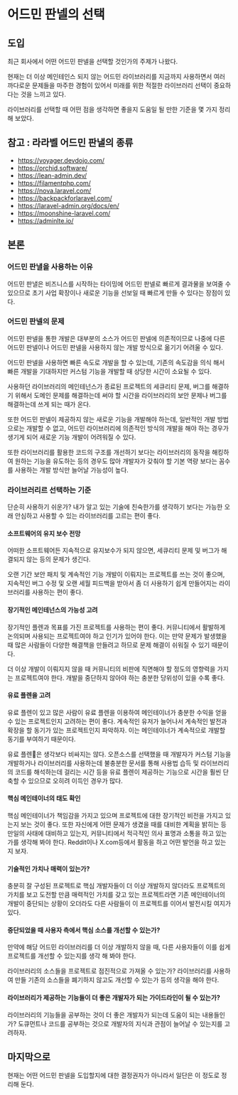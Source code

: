 # 어드민 판넬의 선택

## 도입

최근 회사에서 어떤 어드민 판넬을 선택할 것인가의 주제가 나왔다.

현재는 더 이상 메인테인스 되지 않는 어드민 라이브러리를 지금까지 사용하면서 여러 까다로운 문제들을 마주한 경험이 있어서 미래를 위한 적절한 라이브러리 선택이 중요하다는 것을 느끼고 있다.

라이브러리를 선택할 때 어떤 점을 생각하면 좋을지 도움일 될 만한 기준을 몇 가지 정리해 보았다.

## 참고 : 라라벨 어드민 판낼의 종류

- https://voyager.devdojo.com/
- https://orchid.software/
- https://lean-admin.dev/
- https://filamentphp.com/
- https://nova.laravel.com/
- https://backpackforlaravel.com/
- https://laravel-admin.org/docs/en/
- https://moonshine-laravel.com/
- https://adminlte.io/

## 본론

### 어드민 판낼을 사용하는 이유

어드민 판낼은 비즈니스를 시작하는 타이밍에 어드민 판넬로 빠르게 결과물을 보여줄 수 있으므로 초기 사업 확장이나 새로운 기능을 선보일 때 빠르게 만들 수 있다는 장점이 있다.

### 어드민 판넬의 문제

어드민 판넬을 통한 개발은 대부분의 소스가 어드민 판넬에 의존적이므로 나중에 다른 어드민 판넬이나 어드민 판넬을 사용하지 않는 개발 방식으로 옮기기 어려울 수 있다.

어드민 판넬을 사용하면 빠른 속도로 개발을 할 수 있는데, 기존의 속도감을 의식 해서 빠른 개발을 기대하지만 커스텀 기능을 개발할 때 상당한 시간이 소요될 수 있다.

사용하던 라이브러리의 메인테넌스가 종료된 프로젝트의 세큐리티 문제, 버그를 해결하기 위해서 도메인 문제를 해결하는데 써야 할 시간을 라이브러리의 보안 문제나 버그를 해결하는데 쓰게 되는 때가 온다.

또한 어드민 판넬이 제공하지 않는 새로운 기능을 개발해야 하는데, 일반적인 개발 방법으로는 개발할 수 없고, 어드민 라이브러리에 의존적인 방식의 개발을 해야 하는 경우가 생기게 되어 새로운 기능 개발이 어려워질 수 있다.

또한 라이브러리를 활용한 코드의 구조를 개선하기 보다는 라이브러리의 동작을 해킹하여 원하는 기능을 유도하는 등의 경우도 많아 개발자가 갖춰야 할 기본 역량 보다는 꼼수를 사용하는 개발 방식만 늘어날 가능성이 높다.

### 라이브러리르 선택하는 기준

단순히 사용하기 쉬운가? 내가 알고 있는 기술에 친숙한가를 생각하기 보다는 가능한 오래 안심하고 사용할 수 있는 라이브러리를 고르는 편이 좋다.

#### 소프트웨어의 유지 보수 전망

어떠한 소프트웨어든 지속적으로 유지보수가 되지 않으면, 세큐리티 문제 및 버그가 해결되지 않는 등의 문제가 생긴다.

오랜 기간 보안 패치 및 계속적인 기능 개발이 이뤄지는 프로젝트를 쓰는 것이 좋으며, 지속적인 버그 수정 및 오랜 세월 피드백을 받아서 좀 더 사용하기 쉽게 만들어지는 라이브러리를 사용하는 편이 좋다.

#### 장기적인 메인테넌스의 가능성 고려

장기적인 플렌과 목표를 가진 프로젝트를 사용하는 편이 좋다. 커뮤니티에서 활발하게 논의되며 사용되는 프로젝트여야 하고 인기가 있어야 한다. 이는 만약 문제가 발생했을 때 많은 사람들이 다양한 해결책을 만들려고 하므로 문제 해결이 쉬워질 수 있기 때문이다.

더 이상 개발이 이뤄지지 않을 때 커뮤니티의 비판에 직면해야 할 정도의 영향력을 가지는 프로젝트여야 한다. 개발을 중단하지 않아야 하는 충분한 당위성이 있을 수록 좋다.

#### 유료 플렌을 고려

유료 플렌이 있고 많은 사람이 유료 플렌을 이용하여 메인테이너가 충분한 수익을 얻을 수 있는 프로젝트인지 고려하는 편이 좋다. 계속적인 유저가 늘어나서 계속적인 발전과 확장을 할 동기가 있는 프로젝트인지 파악하자. 이는 메인테이너가 계속적으로 개발할 동기를 부여하기 때문이다.

유료 플렌은 생각보다 비싸지는 않다. 오픈소스를 선택했을 때 개발자가 커스텀 기능을 개발하거나 라이브러리를 사용하는데 불충분한 문서를 통해 사용법 습득 및 라이브러리의 코드를 해석하는데 걸리는 시간 등을 유료 플렌이 제공하는 기능으로 시간을 훨씬 단축할 수 있으므로 오히려 이득인 경우가 많다.

#### 핵심 메인테이너의 태도 확인

핵심 메인테이너가 책임감을 가지고 있으며 프로젝트에 대한 장기적인 비전을 가지고 있는지 보는 것이 좋다. 또한 자신에게 어떤 문제가 생겼을 때를 대비한 계획을 밝히는 등 만일의 사태에 대비하고 있는지, 커뮤니티에서 적극적인 의사 표명과 소통을 하고 있는가를 생각해 봐야 한다. Reddit이나 X.com등에서 활동을 하고 어떤 발언을 하고 있는지 보자.

#### 기술적인 가치나 매력이 있는가?

충분히 잘 구성된 프로젝트로 핵심 개발자들이 더 이상 개발하지 않더라도 프로젝트의 가치를 보고 도전할 만큼 매력적인 가치를 갖고 있는 프로젝트라면 기존 메인테이너의 개발이 중단되는 상황이 오더라도 다른 사람들이 이 프로젝트를 이어서 발전시킬 여지가 있다.

#### 중단되었을 때 사용자 측에서 핵심 소스를 개선할 수 있는가?

만약에 해당 어드민 라이브러리를 더 이상 개발하지 않을 때, 다른 사용자들이 이를 쉽게 프로젝트를 개선할 수 있는지를 생각 해 봐야 한다.

라이브러리의 소스들을 프로젝트로 점진적으로 가져올 수 있는가? 라이브러리를 사용하여 만들 기존의 소스들을 폐기하지 않고도 개선할 수 있는가 등의 생각을 해야 한다.

#### 라이브러리가 제공하는 기능들이 더 좋은 개발자가 되는 가이드라인이 될 수 있는가?

라이브러리의 기능들을 공부하는 것이 더 좋은 개발자가 되는데 도움이 되는 내용들인가? 도큐먼트나 코드를 공부하는 것으로 개발자의 지식과 관점이 늘어날 수 있는지를 고려하자.

## 마지막으로

현재는 어떤 어드민 판넬을 도입할지에 대한 결정권자가 아니라서 일단은 이 정도로 정리해 둔다.
